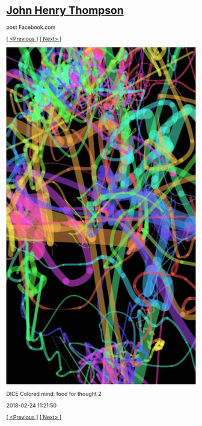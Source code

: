 # [John Henry Thompson](../README.md)
post Facebook.com

[[ <Previous ]](2018-02-26-1.md) [[ Next> ]](2018-02-24-2.md)

[![](../media/2018-02-24/Timeline-Photos-DICE-Colored-mind-food-for-thought-2.jpg)](../README.md)

DICE Colored mind: food for thought 2

2018-02-24 11:21:50

[[ <Previous ]](2018-02-26-1.md) [[ Next> ]](2018-02-24-2.md)